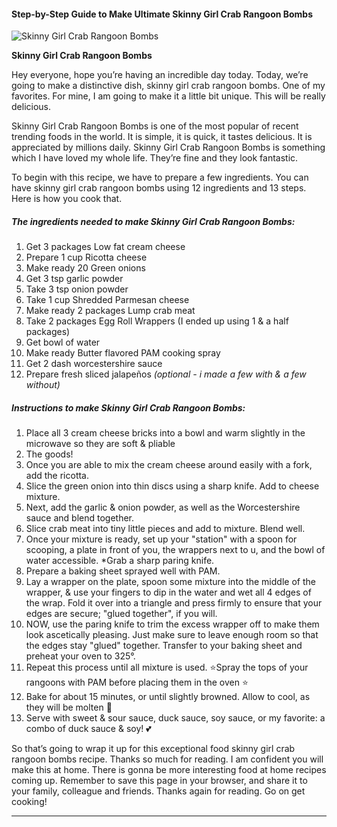             

#### Step-by-Step Guide to Make Ultimate Skinny Girl Crab Rangoon Bombs

![Skinny Girl Crab Rangoon Bombs](https://img-global.cpcdn.com/recipes/5663048772616192/751x532cq70/skinny-girl-crab-rangoon-bombs-recipe-main-photo.jpg)

**Skinny Girl Crab Rangoon Bombs**

Hey everyone, hope you’re having an incredible day today. Today, we’re going to make a distinctive dish, skinny girl crab rangoon bombs. One of my favorites. For mine, I am going to make it a little bit unique. This will be really delicious.

Skinny Girl Crab Rangoon Bombs is one of the most popular of recent trending foods in the world. It is simple, it is quick, it tastes delicious. It is appreciated by millions daily. Skinny Girl Crab Rangoon Bombs is something which I have loved my whole life. They’re fine and they look fantastic.

To begin with this recipe, we have to prepare a few ingredients. You can have skinny girl crab rangoon bombs using 12 ingredients and 13 steps. Here is how you cook that.

##### The ingredients needed to make Skinny Girl Crab Rangoon Bombs:

1.  Get 3 packages Low fat cream cheese
2.  Prepare 1 cup Ricotta cheese
3.  Make ready 20 Green onions
4.  Get 3 tsp garlic powder
5.  Take 3 tsp onion powder
6.  Take 1 cup Shredded Parmesan cheese
7.  Make ready 2 packages Lump crab meat
8.  Take 2 packages Egg Roll Wrappers (I ended up using 1 & a half packages)
9.  Get bowl of water
10.  Make ready Butter flavored PAM cooking spray
11.  Get 2 dash worcestershire sauce
12.  Prepare fresh sliced jalapeños _(optional - i made a few with & a few without)_

##### Instructions to make Skinny Girl Crab Rangoon Bombs:

1.  Place all 3 cream cheese bricks into a bowl and warm slightly in the microwave so they are soft & pliable
2.  The goods!
3.  Once you are able to mix the cream cheese around easily with a fork, add the ricotta.
4.  Slice the green onion into thin discs using a sharp knife. Add to cheese mixture.
5.  Next, add the garlic & onion powder, as well as the Worcestershire sauce and blend together.
6.  Slice crab meat into tiny little pieces and add to mixture. Blend well.
7.  Once your mixture is ready, set up your "station" with a spoon for scooping, a plate in front of you, the wrappers next to u, and the bowl of water accessible. \*Grab a sharp paring knife.
8.  Prepare a baking sheet sprayed well with PAM.
9.  Lay a wrapper on the plate, spoon some mixture into the middle of the wrapper, & use your fingers to dip in the water and wet all 4 edges of the wrap. Fold it over into a triangle and press firmly to ensure that your edges are secure; "glued together", if you will.
10.  NOW, use the paring knife to trim the excess wrapper off to make them look ascetically pleasing. Just make sure to leave enough room so that the edges stay "glued" together. Transfer to your baking sheet and preheat your oven to 325°.
11.  Repeat this process until all mixture is used. ⭐Spray the tops of your rangoons with PAM before placing them in the oven ⭐
12.  Bake for about 15 minutes, or until slightly browned. Allow to cool, as they will be molten 🌋
13.  Serve with sweet & sour sauce, duck sauce, soy sauce, or my favorite: a combo of duck sauce & soy! 💕

So that’s going to wrap it up for this exceptional food skinny girl crab rangoon bombs recipe. Thanks so much for reading. I am confident you will make this at home. There is gonna be more interesting food at home recipes coming up. Remember to save this page in your browser, and share it to your family, colleague and friends. Thanks again for reading. Go on get cooking!

* * *